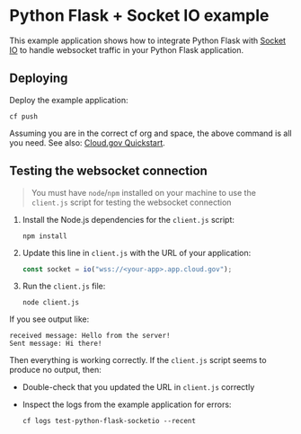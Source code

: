 # Python Flask + Socket IO example

This example application shows how to integrate Python Flask with [Socket IO](https://socket.io/) to handle websocket traffic in your Python Flask application.

## Deploying

Deploy the example application:

  ```shell
  cf push
  ```

Assuming you are in the correct cf org and space, the above command is all you
need.  See also: [Cloud.gov Quickstart](https://cloud.gov/docs/getting-started/your-first-deploy/).

## Testing the websocket connection

> You must have `node`/`npm` installed on your machine to use the `client.js` script for testing the websocket connection

1. Install the Node.js dependencies for the `client.js` script:

    ```shell
    npm install
    ```

1. Update this line in `client.js` with the URL of your application:

    ```javascript
    const socket = io("wss://<your-app>.app.cloud.gov");
    ```

1. Run the `client.js` file:

    ```shell
    node client.js
    ```

If you see output like:

  ```shell
  received message: Hello from the server!
  Sent message: Hi there!
  ```

Then everything is working correctly. If the `client.js` script seems to produce no output, then:

- Double-check that you updated the URL in `client.js` correctly
- Inspect the logs from the example application for errors:

    ```shell
    cf logs test-python-flask-socketio --recent
    ```

<!-- Auto-update: 2025-10-19T08:17:06.793636 -->
